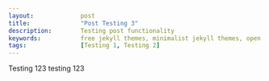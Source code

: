 ```yaml
---
layout:             post
title:              "Post Testing 3"
description:        Testing post functionality
keywords:           free jekyll themes, minimalist jekyll themes, open source jekyll themes
tags:               [Testing 1, Testing 2]
---
```


Testing 123 testing 123
